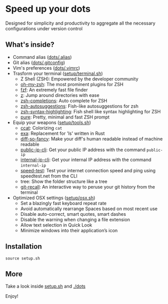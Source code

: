 # Speed up your dots

Designed for simplicity and productivity to aggregate all the necessary configurations under version control

## What's inside?

- Command alias ([dots/.alias](https://github.com/yhjor1212/dotfiles/blob/master/dots/.alias))
- Git alias ([dots/.gitconfig](https://github.com/yhjor1212/dotfiles/blob/master/dots/.gitconfit))
- Vim's preferences ([dots/.vimrc](https://github.com/yhjor1212/dotfiles/blob/master/dots/.vimrc))
- Trasform your terminal ([setup/terminal.sh](https://github.com/yhjor1212/dotfiles/blob/master/setup/terminal.sh))
	- Z Shell (ZSH): Empowered by the developer community
	- [oh-my-zsh](https://github.com/robbyrussell/oh-my-zsh): The most prominent plugins for ZSH
	- [fzf](https://github.com/junegunn/fzf): An extremely fast file finder
	- [z](https://github.com/rupa/z): Jump around directories with ease
	- [zsh-completions](https://github.com/zsh-users/zsh-completions): Auto complete for ZSH
	- [zsh-autosuggestions](https://github.com/zsh-users/zsh-autosuggestions): Fish-like autosuggestions for zsh
	- [zsh-syntax-highlighting](https://github.com/zsh-users/zsh-syntax-highlighting): Fish shell like syntax highlighting for ZSH
	- [pure](https://github.com/sindresorhus/pure): Pretty, minimal and fast ZSH prompt
- Equip your weapons ([setup/tools.sh](https://github.com/yhjor1212/dotfiles/blob/master/setup/tools.sh))
	- [ccat](https://github.com/jingweno/ccat): Colorizing `cat`
	- [exa](https://github.com/ogham/exa): Replacement for 'ls' written in Rust
	- [diff-so-fancy](https://github.com/so-fancy/diff-so-fancy): Make your diff's human readable instead of machine readable
	- [public-ip-cli](https://github.com/sindresorhus/public-ip-cli): Get your public IP address with the command `public-ip`
	- [internal-ip-cli](https://github.com/sindresorhus/internal-ip-cli): Get your internal IP address with the command `internal-ip`
	- [speed-test](https://github.com/sindresorhus/speed-test): Test your internet connection speed and ping using speedtest.net from the CLI
	- tree: Show the folder structure like a tree
	- [git-recall](https://github.com/Fakerr/git-recall): An interactive way to peruse your git history from the terminal
- Optimized OSX settings ([setup/osx.sh](https://github.com/yhjor1212/dotfiles/blob/master/setup/osx.sh))
	- Set a blazingly fast keyboard repeat rate
	- Avoid automatically rearrange Spaces based on most recent use
	- Disable auto-correct, smart quotes, smart dashes
	- Disable the warning when changing a file extension
	- Allow text selection in Quick Look
	- Minimize windows into their application’s icon


## Installation

`source setup.sh`

## More

Take a look inside [setup.sh](https://github.com/yhjor1212/dotfiles/blob/master/setup.sh) and [./dots](https://github.com/yhjor1212/dotfiles/blob/master/dots)

Enjoy!
